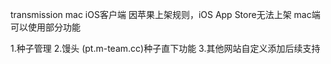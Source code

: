 transmission mac iOS客户端
因苹果上架规则，iOS App Store无法上架
mac端可以使用部分功能

1.种子管理
2.馒头 (pt.m-team.cc)种子直下功能
3.其他网站自定义添加后续支持
